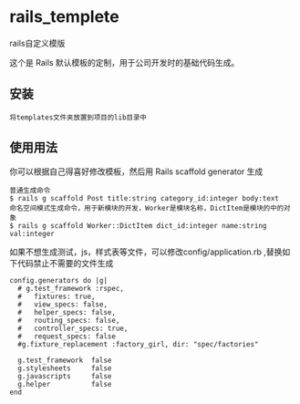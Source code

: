 # rails_templete
rails自定义模版


这个是 Rails 默认模板的定制，用于公司开发时的基础代码生成。 


## 安装

    将templates文件夹放置到项目的lib目录中
    
## 使用用法

你可以根据自己得喜好修改模板，然后用 Rails scaffold generator 生成


    普通生成命令    
    $ rails g scaffold Post title:string category_id:integer body:text
    命名空间模式生成命令，用于新模块的开发，Worker是模块名称，DictItem是模块的中的对象
    $ rails g scaffold Worker::DictItem dict_id:integer name:string val:integer 

如果不想生成测试，js，样式表等文件，可以修改config/application.rb ,替换如下代码禁止不需要的文件生成


    config.generators do |g|
      # g.test_framework :rspec,
      #   fixtures: true,
      #   view_specs: false,
      #   helper_specs: false,
      #   routing_specs: false,
      #   controller_specs: true,
      #   request_specs: false
      #g.fixture_replacement :factory_girl, dir: "spec/factories"

      g.test_framework  false
      g.stylesheets     false
      g.javascripts     false
      g.helper          false
    end
